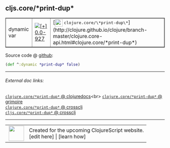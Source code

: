 ## cljs.core/\*print-dup\*



 <table border="1">
<tr>
<td>dynamic var</td>
<td><a href="https://github.com/cljsinfo/cljs-api-docs/tree/0.0-927"><img valign="middle" alt="[+] 0.0-927" title="Added in 0.0-927" src="https://img.shields.io/badge/+-0.0--927-lightgrey.svg"></a> </td>
<td>
[<img height="24px" valign="middle" src="http://i.imgur.com/1GjPKvB.png"> <samp>clojure.core/\*print-dup\*</samp>](http://clojure.github.io/clojure/branch-master/clojure.core-api.html#clojure.core/*print-dup*)
</td>
</tr>
</table>









Source code @ [github](https://github.com/clojure/clojurescript/blob/r2234/src/cljs/cljs/core.cljs#L36):

```clj
(def ^:dynamic *print-dup* false)
```

<!--
Repo - tag - source tree - lines:

 <pre>
clojurescript @ r2234
└── src
    └── cljs
        └── cljs
            └── <ins>[core.cljs:36](https://github.com/clojure/clojurescript/blob/r2234/src/cljs/cljs/core.cljs#L36)</ins>
</pre>

-->

---



###### External doc links:

[`clojure.core/*print-dup*` @ clojuredocs](http://clojuredocs.org/clojure.core/*print-dup*)<br>
[`clojure.core/*print-dup*` @ grimoire](http://conj.io/store/v1/org.clojure/clojure/1.7.0-beta3/clj/clojure.core/*print-dup*/)<br>
[`clojure.core/*print-dup*` @ crossclj](http://crossclj.info/fun/clojure.core/*print-dup*.html)<br>
[`cljs.core/*print-dup*` @ crossclj](http://crossclj.info/fun/cljs.core.cljs/*print-dup*.html)<br>

---

 <table>
<tr><td>
<img valign="middle" align="right" width="48px" src="http://i.imgur.com/Hi20huC.png">
</td><td>
Created for the upcoming ClojureScript website.<br>
[edit here] | [learn how]
</td></tr></table>

[edit here]:https://github.com/cljsinfo/cljs-api-docs/blob/master/cljsdoc/cljs.core/STARprint-dupSTAR.cljsdoc
[learn how]:https://github.com/cljsinfo/cljs-api-docs/wiki/cljsdoc-files

<!--

This information was too distracting to show to readers, but I'll leave it
commented here since it is helpful to:

- pretty-print the data used to generate this document
- and show how to retrieve that data



The API data for this symbol:

```clj
{:ns "cljs.core",
 :name "*print-dup*",
 :type "dynamic var",
 :source {:code "(def ^:dynamic *print-dup* false)",
          :title "Source code",
          :repo "clojurescript",
          :tag "r2234",
          :filename "src/cljs/cljs/core.cljs",
          :lines [36]},
 :full-name "cljs.core/*print-dup*",
 :full-name-encode "cljs.core/STARprint-dupSTAR",
 :clj-symbol "clojure.core/*print-dup*",
 :history [["+" "0.0-927"]]}

```

Retrieve the API data for this symbol:

```clj
;; from Clojure REPL
(require '[clojure.edn :as edn])
(-> (slurp "https://raw.githubusercontent.com/cljsinfo/cljs-api-docs/catalog/cljs-api.edn")
    (edn/read-string)
    (get-in [:symbols "cljs.core/*print-dup*"]))
```

-->
